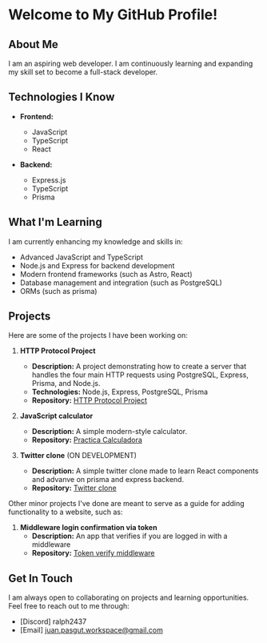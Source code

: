 # Welcome to My GitHub Profile!

## About Me
I am an aspiring web developer. I am continuously learning and expanding my skill set to become a full-stack developer.

## Technologies I Know
- **Frontend:**
  - JavaScript
  - TypeScript
  - React

- **Backend:**
  - Express.js
  - TypeScript
  - Prisma

## What I'm Learning
I am currently enhancing my knowledge and skills in:
- Advanced JavaScript and TypeScript
- Node.js and Express for backend development
- Modern frontend frameworks (such as Astro, React)
- Database management and integration (such as PostgreSQL)
- ORMs (such as prisma)

## Projects
Here are some of the projects I have been working on:

1. **HTTP Protocol Project**
   - **Description:** A project demonstrating how to create a server that handles the four main HTTP requests using PostgreSQL, Express, Prisma, and Node.js.
   - **Technologies:** Node.js, Express, PostgreSQL, Prisma
   - **Repository:** [HTTP Protocol Project](https://github.com/juannpg/http-protocol-server)

2. **JavaScript calculator**
   - **Description:** A simple modern-style calculator.
   - **Repository:** [Practica Calculadora](https://github.com/juannpg/practica-calculadora)

3. **Twitter clone** (ON DEVELOPMENT)
   - **Description:** A simple twitter clone made to learn React components and advanve on prisma and express backend.
   - **Repository:** [Twitter clone](https://github.com/juannpg/twitter-clone)

Other minor projects I've done are meant to serve as a guide for adding functionality to a website, such as:

1. **Middleware login confirmation via token**
   - **Description:** An app that verifies if you are logged in with a middleware
   - **Repository:** [Token verify middleware](https://github.com/juannpg/middleware-token)

## Get In Touch
I am always open to collaborating on projects and learning opportunities. Feel free to reach out to me through:
- [Discord] ralph2437
- [Email] juan.pasgut.workspace@gmail.com
